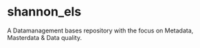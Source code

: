 # shannon_els
A Datamanagement bases repository with the focus on Metadata, Masterdata &amp; Data quality.
